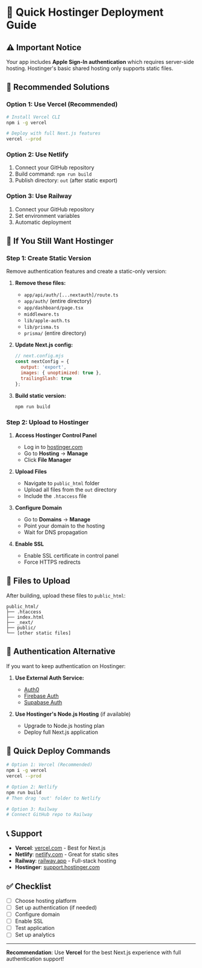 # 🚀 Quick Hostinger Deployment Guide

## ⚠️ Important Notice

Your app includes **Apple Sign-In authentication** which requires server-side hosting. Hostinger's basic shared hosting only supports static files.

## 🎯 Recommended Solutions

### Option 1: Use Vercel (Recommended)
```bash
# Install Vercel CLI
npm i -g vercel

# Deploy with full Next.js features
vercel --prod
```

### Option 2: Use Netlify
1. Connect your GitHub repository
2. Build command: `npm run build`
3. Publish directory: `out` (after static export)

### Option 3: Use Railway
1. Connect your GitHub repository
2. Set environment variables
3. Automatic deployment

## 🔧 If You Still Want Hostinger

### Step 1: Create Static Version
Remove authentication features and create a static-only version:

1. **Remove these files:**
   - `app/api/auth/[...nextauth]/route.ts`
   - `app/auth/` (entire directory)
   - `app/dashboard/page.tsx`
   - `middleware.ts`
   - `lib/apple-auth.ts`
   - `lib/prisma.ts`
   - `prisma/` (entire directory)

2. **Update Next.js config:**
   ```javascript
   // next.config.mjs
   const nextConfig = {
     output: 'export',
     images: { unoptimized: true },
     trailingSlash: true
   };
   ```

3. **Build static version:**
   ```bash
   npm run build
   ```

### Step 2: Upload to Hostinger

1. **Access Hostinger Control Panel**
   - Log in to [hostinger.com](https://hostinger.com)
   - Go to **Hosting** → **Manage**
   - Click **File Manager**

2. **Upload Files**
   - Navigate to `public_html` folder
   - Upload all files from the `out` directory
   - Include the `.htaccess` file

3. **Configure Domain**
   - Go to **Domains** → **Manage**
   - Point your domain to the hosting
   - Wait for DNS propagation

4. **Enable SSL**
   - Enable SSL certificate in control panel
   - Force HTTPS redirects

## 📁 Files to Upload

After building, upload these files to `public_html`:

```
public_html/
├── .htaccess
├── index.html
├── _next/
├── public/
└── [other static files]
```

## 🔐 Authentication Alternative

If you want to keep authentication on Hostinger:

1. **Use External Auth Service:**
   - [Auth0](https://auth0.com)
   - [Firebase Auth](https://firebase.google.com/docs/auth)
   - [Supabase Auth](https://supabase.com/docs/guides/auth)

2. **Use Hostinger's Node.js Hosting** (if available)
   - Upgrade to Node.js hosting plan
   - Deploy full Next.js application

## 🚀 Quick Deploy Commands

```bash
# Option 1: Vercel (Recommended)
npm i -g vercel
vercel --prod

# Option 2: Netlify
npm run build
# Then drag 'out' folder to Netlify

# Option 3: Railway
# Connect GitHub repo to Railway
```

## 📞 Support

- **Vercel**: [vercel.com](https://vercel.com) - Best for Next.js
- **Netlify**: [netlify.com](https://netlify.com) - Great for static sites
- **Railway**: [railway.app](https://railway.app) - Full-stack hosting
- **Hostinger**: [support.hostinger.com](https://support.hostinger.com)

## ✅ Checklist

- [ ] Choose hosting platform
- [ ] Set up authentication (if needed)
- [ ] Configure domain
- [ ] Enable SSL
- [ ] Test application
- [ ] Set up analytics

---

**Recommendation**: Use **Vercel** for the best Next.js experience with full authentication support! 